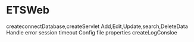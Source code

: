 # ETSWeb
createconnectDatabase,createServlet
Add,Edit,Update,search,DeleteData
Handle error session timeout
Config file properties
createLogConsloe

